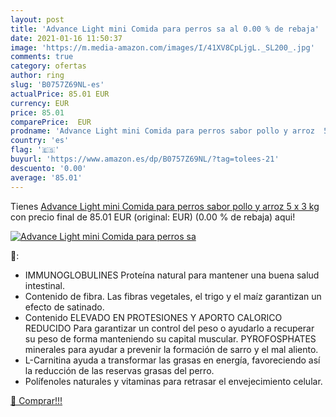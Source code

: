 ```yaml
---
layout: post
title: 'Advance Light mini Comida para perros sa al 0.00 % de rebaja'
date: 2021-01-16 11:50:37
image: 'https://m.media-amazon.com/images/I/41XV8CpLjgL._SL200_.jpg'
comments: true
category: ofertas
author: ring
slug: 'B0757Z69NL-es'
actualPrice: 85.01 EUR
currency: EUR
price: 85.01
comparePrice:  EUR
prodname: 'Advance Light mini Comida para perros sabor pollo y arroz  5 x 3 kg'
country: 'es'
flag: '🇪🇸'
buyurl: 'https://www.amazon.es/dp/B0757Z69NL/?tag=tolees-21'
descuento: '0.00'
average: '85.01'
---
```


Tienes [Advance Light mini Comida para perros sabor pollo y arroz  5 x 3 kg](https://www.amazon.es/dp/B0757Z69NL/?tag=tolees-21) con precio final de  85.01 EUR (original:  EUR) (0.00 %  de rebaja) aqui!

[![Advance Light mini Comida para perros sa](https://m.media-amazon.com/images/I/41XV8CpLjgL._SL200_.jpg)](https://www.amazon.es/dp/B0757Z69NL/?tag=tolees-21)

🔎:

- IMMUNOGLOBULINES Proteína natural para mantener una buena salud intestinal.
- Contenido de fibra. Las fibras vegetales, el trigo y el maíz garantizan un efecto de satinado.
- Contenido ELEVADO EN PROTESIONES Y APORTO CALORICO REDUCIDO Para garantizar un control del peso o ayudarlo a recuperar su peso de forma manteniendo su capital muscular. PYROFOSPHATES minerales para ayudar a prevenir la formación de sarro y el mal aliento.
- L-Carnitina ayuda a transformar las grasas en energía, favoreciendo así la reducción de las reservas grasas del perro.
- Polífenoles naturales y vitaminas para retrasar el envejecimiento celular.

[🛒 Comprar!!!](https://www.amazon.es/dp/B0757Z69NL/?tag=tolees-21)
